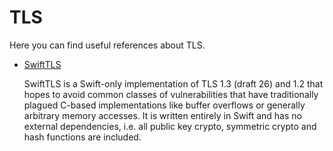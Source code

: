 # TLS

Here you can find useful references about TLS.

- [SwiftTLS](https://github.com/nsc/SwiftTLS)

   SwiftTLS is a Swift-only implementation of TLS 1.3 (draft 26) and 1.2 that hopes to avoid common classes of vulnerabilities that have traditionally plagued C-based implementations like buffer overflows or generally arbitrary memory accesses. It is written entirely in Swift and has no external dependencies, i.e. all public key crypto, symmetric crypto and hash functions are included.

  

 

